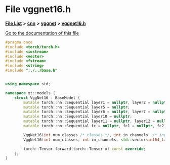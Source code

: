 

# File vggnet16.h

[**File List**](files.md) **>** [**cnn**](dir_40be95ab8912b8deac694fbe2f8f2654.md) **>** [**vggnet**](dir_ef7a937debe30c3ca367a3d686ce12d7.md) **>** [**vggnet16.h**](vggnet16_8h.md)

[Go to the documentation of this file](vggnet16_8h.md)


```C++
#pragma once
#include <torch/torch.h>
#include <iostream>
#include <vector>
#include <fstream>
#include <string>
#include "../../base.h"


using namespace std;

namespace xt::models {
    struct VggNet16 : BaseModel {
        mutable torch::nn::Sequential layer1 = nullptr, layer2 = nullptr, layer3 = nullptr, layer4 = nullptr;
        mutable torch::nn::Sequential layer5 = nullptr;
        mutable torch::nn::Sequential layer6 = nullptr, layer7 = nullptr, layer8 = nullptr, layer9 = nullptr;
        mutable torch::nn::Sequential layer10 = nullptr;
        mutable torch::nn::Sequential layer11 = nullptr, layer12 = nullptr, layer13 = nullptr;
        mutable torch::nn::Sequential fc = nullptr, fc1 = nullptr, fc2 = nullptr;

        VggNet16(int num_classes /* classes */, int in_channels  /* input channels */);
        VggNet16(int num_classes, int in_channels, std::vector<int64_t> input_shape);

        torch::Tensor forward(torch::Tensor x) const override;
    };
}
```


